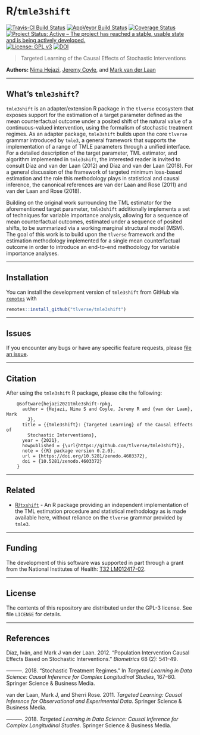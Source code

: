 
<!-- README.md is generated from README.Rmd. Please edit that file -->

# R/`tmle3shift`

[![Travis-CI Build
Status](https://travis-ci.org/tlverse/tmle3shift.svg?branch=master)](https://travis-ci.org/tlverse/tmle3shift)
[![AppVeyor Build
Status](https://ci.appveyor.com/api/projects/status/github/tlverse/tmle3shift?branch=master&svg=true)](https://ci.appveyor.com/project/nhejazi/tmle3shift)
[![Coverage
Status](https://img.shields.io/codecov/c/github/tlverse/tmle3shift/master.svg)](https://codecov.io/github/tlverse/tmle3shift?branch=master)
[![Project Status: Active – The project has reached a stable, usable
state and is being actively
developed.](http://www.repostatus.org/badges/latest/active.svg)](http://www.repostatus.org/#active)
[![License: GPL
v3](https://img.shields.io/badge/License-GPL%20v3-blue.svg)](http://www.gnu.org/licenses/gpl-3.0)
[![DOI](https://zenodo.org/badge/DOI/10.5281/zenodo.4603372.svg)](https://doi.org/10.5281/zenodo.4603372)

> Targeted Learning of the Causal Effects of Stochastic Interventions

**Authors:** [Nima Hejazi](https://nimahejazi.org), [Jeremy
Coyle](https://github.com/jeremyrcoyle), and [Mark van der
Laan](https://vanderlaan-lab.org)

-----

## What’s `tmle3shift`?

`tmle3shift` is an adapter/extension R package in the `tlverse`
ecosystem that exposes support for the estimation of a target parameter
defined as the mean counterfactual outcome under a posited shift of the
natural value of a continuous-valued intervention, using the formalism
of stochastic treatment regimes. As an adapter package, `tmle3shift`
builds upon the core `tlverse` grammar introduced by `tmle3`, a general
framework that supports the implementation of a range of TMLE parameters
through a unified interface. For a detailed description of the target
parameter, TML estimator, and algorithm implemented in `tmle3shift`, the
interested reader is invited to consult Dı́az and van der Laan (2012)
and Dı́az and van der Laan (2018). For a general discussion of the
framework of targeted minimum loss-based estimation and the role this
methodology plays in statistical and causal inference, the canonical
references are van der Laan and Rose (2011) and van der Laan and Rose
(2018).

Building on the original work surrounding the TML estimator for the
aforementioned target parameter, `tmle3shift` additionally implements a
set of techniques for variable importance analysis, allowing for a
sequence of mean counterfactual outcomes, estimated under a sequence of
posited shifts, to be summarized via a working marginal structural model
(MSM). The goal of this work is to build upon the `tlverse` framework
and the estimation methodology implemented for a single mean
counterfactual outcome in order to introduce an end-to-end methodology
for variable importance analyses.

-----

## Installation

You can install the development version of `tmle3shift` from GitHub via
[`remotes`](https://CRAN.R-project.org/package=remotes) with

``` r
remotes::install_github("tlverse/tmle3shift")
```

-----

## Issues

If you encounter any bugs or have any specific feature requests, please
[file an issue](https://github.com/tlverse/tmle3shift/issues).

-----

## Citation

After using the `tmle3shift` R package, please cite the following:

``` 
    @software{hejazi2021tmle3shift-rpkg,
      author = {Hejazi, Nima S and Coyle, Jeremy R and {van der Laan}, Mark
        J},
      title = {{tmle3shift}: {Targeted Learning} of the Causal Effects of
        Stochastic Interventions},
      year = {2021},
      howpublished = {\url{https://github.com/tlverse/tmle3shift}},
      note = {{R} package version 0.2.0},
      url = {https://doi.org/10.5281/zenodo.4603372},
      doi = {10.5281/zenodo.4603372}
    }
```

-----

## Related

  - [R/`txshift`](https://github.com/nhejazi/txshift) - An R package
    providing an independent implementation of the TML estimation
    procedure and statistical methodology as is made available here,
    without reliance on the `tlverse` grammar provided by `tmle3`.

-----

## Funding

The development of this software was supported in part through a grant
from the National Institutes of Health: [T32
LM012417-02](https://projectreporter.nih.gov/project_info_description.cfm?aid=9248418&icde=37849831&ddparam=&ddvalue=&ddsub=&cr=1&csb=default&cs=ASC&pball=).

-----

## License

The contents of this repository are distributed under the GPL-3 license.
See file `LICENSE` for details.

-----

## References

<div id="refs" class="references">

<div id="ref-diaz2012population">

Dı́az, Iván, and Mark J van der Laan. 2012. “Population Intervention
Causal Effects Based on Stochastic Interventions.” *Biometrics* 68 (2):
541–49.

</div>

<div id="ref-diaz2018stochastic">

———. 2018. “Stochastic Treatment Regimes.” In *Targeted Learning in Data
Science: Causal Inference for Complex Longitudinal Studies*, 167–80.
Springer Science & Business Media.

</div>

<div id="ref-vdl2011targeted">

van der Laan, Mark J, and Sherri Rose. 2011. *Targeted Learning: Causal
Inference for Observational and Experimental Data*. Springer Science &
Business Media.

</div>

<div id="ref-vdl2018targeted">

———. 2018. *Targeted Learning in Data Science: Causal Inference for
Complex Longitudinal Studies*. Springer Science & Business Media.

</div>

</div>
